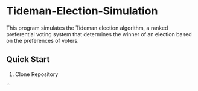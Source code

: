 # Tideman-Election-Simulation

This program simulates the Tideman election algorithm, a ranked preferential voting system that determines the winner of an election based on the preferences of voters.

## Quick Start

1. Clone Repository

``
